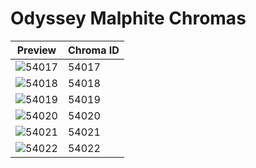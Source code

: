# Odyssey Malphite Chromas

| Preview | Chroma ID |
|---------|-----------|
| ![54017](https://raw.communitydragon.org/latest/plugins/rcp-be-lol-game-data/global/default/v1/champion-chroma-images/54/54017.png) | 54017 |
| ![54018](https://raw.communitydragon.org/latest/plugins/rcp-be-lol-game-data/global/default/v1/champion-chroma-images/54/54018.png) | 54018 |
| ![54019](https://raw.communitydragon.org/latest/plugins/rcp-be-lol-game-data/global/default/v1/champion-chroma-images/54/54019.png) | 54019 |
| ![54020](https://raw.communitydragon.org/latest/plugins/rcp-be-lol-game-data/global/default/v1/champion-chroma-images/54/54020.png) | 54020 |
| ![54021](https://raw.communitydragon.org/latest/plugins/rcp-be-lol-game-data/global/default/v1/champion-chroma-images/54/54021.png) | 54021 |
| ![54022](https://raw.communitydragon.org/latest/plugins/rcp-be-lol-game-data/global/default/v1/champion-chroma-images/54/54022.png) | 54022 |